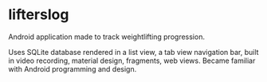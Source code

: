 # lifterslog
Android application made to track weightlifting progression.

Uses SQLite database rendered in a list view, a tab view navigation bar, built in video recording, material design, fragments, web views.
Became familiar with Android programming and design.
